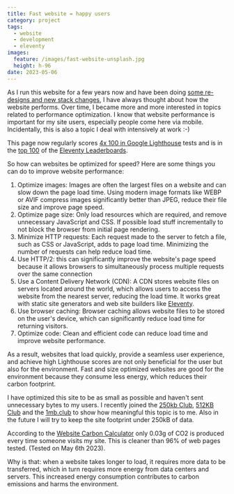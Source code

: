 ```yaml
---
title: Fast website = happy users
category: project
tags:
  - website
  - development
  - eleventy
images:
  feature: /images/fast-website-unsplash.jpg
  height: h-96
date: 2023-05-06
---
```

As I run this website for a few years now and have been doing [some re-designs and new stack changes](/website-history/), I have always thought about how the website performs. Over time, I became more and more interested in topics related to performance optimization. I know that website performance is important for my site users, especially people come here via mobile. Incidentally, this is also a topic I deal with intensively at work :-)

This page now regularly scores [4x 100 in Google Lighthouse](https://pagespeed.web.dev/analysis/https-markus-haack-com/qdsgvo539g?hl=DE&form_factor=mobile) tests and is in the [top 100](https://www.11ty.dev/speedlify/markus-haack-com/) of the [Eleventy Leaderboards](https://www.11ty.dev/speedlify/).

<is-land on:visible><a href="https://www.11ty.dev/speedlify/markus-haack-com/" target="_blank" aria-label="Speedlify lighthous score" class="no-underline text-mountain-300 hover:text-mountain-600"><speedlify-score speedlify-url="https://www.11ty.dev/speedlify" hash="39ea9d4a" score weight ></speedlify-score></a><template data-island="once"><script src="/assets/js/speedlify-score.js"></script></template></is-land>

So how can websites be optimized for speed? Here are some things you can do to improve website performance:

1.  Optimize images: Images are often the largest files on a website and can slow down the page load time. Using modern image formats like WEBP or AVIF compress images significantly better than JPEG, reduce their file size and improve page speed.
2.  Optimize page size: Only load resources which are required, and remove unnecessary JavaScript and CSS. If possible load stuff incrementally to not block the browser from initial page rendering.
3.  Minimize HTTP requests: Each request made to the server to fetch a file, such as CSS or JavaScript, adds to page load time. Minimizing the number of requests can help reduce load time.
4.  Use HTTP/2: this can significantly improve the website's page speed because it allows browsers to simultaneously process multiple requests over the same connection
5.  Use a Content Delivery Network (CDN): A CDN stores website files on servers located around the world, which allows users to access the website from the nearest server, reducing the load time. It works great with static site generators and web site builders like [Eleventy](https://www.11ty.dev/).
6.  Use browser caching: Browser caching allows website files to be stored on the user's device, which can significantly reduce load time for returning visitors.
7.  Optimize code: Clean and efficient code can reduce load time and improve website performance.

As a result, websites that load quickly, provide a seamless user experience, and achieve high Lighthouse scores are not only beneficial for the user but also for the environment. Fast and size optimized websites are good for the environment because they consume less energy, which reduces their carbon footprint.

I have optimized this site to be as small as possible and haven't sent unnecessary bytes to my users. I recently joined the [250kb Club](https://250kb.club/markus-haack-com/), [512KB Club](https://512kb.club) and the [1mb.club](https://1mb.club) to show how meaningful this topic is to me. Also in the future I will try to keep the site footprint under 250kB of data.

According to the [Website Carbon Calculator](https://www.websitecarbon.com/website/markus-haack-com/) only 0.03g of CO2 is produced every time someone visits my site. This is cleaner than 96% of web pages tested. (Tested on May 6th 2023).

<is-land on:visible>
<div id="wcb" class="carbonbadge"></div>
<template data-island="once"><script src="https://unpkg.com/website-carbon-badges@1.1.3/b.min.js" defer></script></template></is-land>

Why is that: when a website takes longer to load, it requires more data to be transferred, which in turn requires more energy from data centers and servers. This increased energy consumption contributes to carbon emissions and harms the environment.

